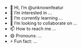 - 👋 Hi, I’m @unknownfeatur
- 👀 I’m interested in ...
- 🌱 I’m currently learning ...
- 💞️ I’m looking to collaborate on ...
- 📫 How to reach me ...
- 😄 Pronouns: ...
- ⚡ Fun fact: ...

<!---
unknownfeatur/unknownfeatur is a ✨ special ✨ repository because its `README.md` (this file) appears on your GitHub profile.
You can click the Preview link to take a look at your changes.
--->

